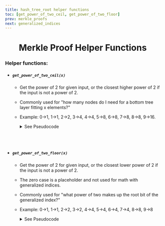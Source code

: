 ```yaml
---
title: hash_tree_root helper functions
toc: [get_power_of_two_ceil, get_power_of_two_floor]
prev: merkle_proofs
next: generalized_indices
---
```


<div align='center' id='helper%20functions'>

# Merkle Proof Helper Functions

</div>
<div align='start' id='get_power_of_two_ceil'>

### Helper functions:


- ##### `get_power_of_two_ceil(x)`
  - Get the power of 2 for given input, or the closest higher power of 2 if the input is not a power of 2.
  - Commonly used for "how many nodes do I need for a bottom tree layer fitting x elements?"
  - Example: 0->1, 1->1, 2->2, 3->4, 4->4, 5->8, 6->8, 7->8, 8->8, 9->16.    
    <details><summary>See Pseudocode</summary><br>

    ```python
    def get_power_of_two_ceil(x: int) -> int:
        if x <= 1:
            return 1
        elif x == 2:
            return 2
        else:
            return 2 * get_power_of_two_ceil((x + 1) // 2)
    ```
    </summary>


<br/>
</div>
<div id='get_power_of_two_floor'>
<br/>

- ##### `get_power_of_two_floor(x)`  
  - Get the power of 2 for given input, or the closest lower power of 2 if the input is not a power of 2.
  - The zero case is a placeholder and not used for math with generalized indices.
  - Commonly used for "what power of two makes up the root bit of the generalized index?"
  - Example: 0->1, 1->1, 2->2, 3->2, 4->4, 5->4, 6->4, 7->4, 8->8, 9->8
    <details><summary>See Pseudocode</summary><br>

    ```python
    def get_power_of_two_floor(x: int) -> int:
        if x <= 1:
            return 1
        if x == 2:
            return x
        else:
            return 2 * get_power_of_two_floor(x // 2)
    ```
    </summary>
